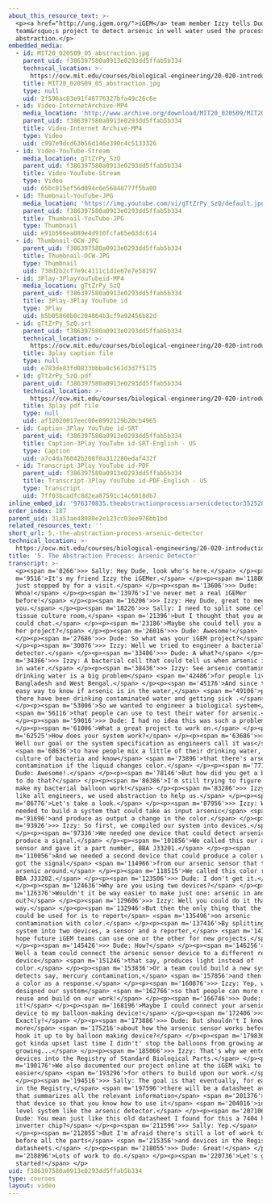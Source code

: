 ```yaml
---
about_this_resource_text: >-
  <p><a href="http://ung.igem.org/">iGEM</a> team member Izzy tells Dude how her
  team&rsquo;s project to detect arsenic in well water used the process of
  abstraction.</p>
embedded_media:
  - id: MIT20_020S09_05_abstraction.jpg
    parent_uid: f386397580a0913e0293dd5ffab5b334
    technical_location: >-
      https://ocw.mit.edu/courses/biological-engineering/20-020-introduction-to-biological-engineering-design-spring-2009/biobuilder-animations/5.-the-abstraction-process-arsenic-detector/MIT20_020S09_05_abstraction.jpg
    title: MIT20_020S09_05_abstraction.jpg
    type: null
    uid: 2f596ac83e91f48776327bfa49c26c6e
  - id: Video-InternetArchive-MP4
    media_location: 'http://www.archive.org/download/MIT20_020S09/MIT20_020S09_abstraction.mp4'
    parent_uid: f386397580a0913e0293dd5ffab5b334
    title: Video-Internet Archive-MP4
    type: Video
    uid: c997e9dcd63b56d146e390c4c5133326
  - id: Video-YouTube-Stream
    media_location: gTtZrPy_SzQ
    parent_uid: f386397580a0913e0293dd5ffab5b334
    title: Video-YouTube-Stream
    type: Video
    uid: 65bc815ef56d094c6e56848777f5ba00
  - id: Thumbnail-YouTube-JPG
    media_location: 'https://img.youtube.com/vi/gTtZrPy_SzQ/default.jpg'
    parent_uid: f386397580a0913e0293dd5ffab5b334
    title: Thumbnail-YouTube-JPG
    type: Thumbnail
    uid: e91b566ea089e4d910fcfa65e03dc614
  - id: Thumbnail-OCW-JPG
    parent_uid: f386397580a0913e0293dd5ffab5b334
    title: Thumbnail-OCW-JPG
    type: Thumbnail
    uid: 738d2b2cf7e9c4111c1d1e67e7e58197
  - id: 3Play-3PlayYouTubeid-MP4
    media_location: gTtZrPy_SzQ
    parent_uid: f386397580a0913e0293dd5ffab5b334
    title: 3Play-3Play YouTube id
    type: 3Play
    uid: b5b05860b0c204864b3cf9a92456b82d
  - id: gTtZrPy_SzQ.srt
    parent_uid: f386397580a0913e0293dd5ffab5b334
    technical_location: >-
      https://ocw.mit.edu/courses/biological-engineering/20-020-introduction-to-biological-engineering-design-spring-2009/biobuilder-animations/5.-the-abstraction-process-arsenic-detector/gTtZrPy_SzQ.srt
    title: 3play caption file
    type: null
    uid: e783de83fd0833bbba0c561d3d7f5175
  - id: gTtZrPy_SzQ.pdf
    parent_uid: f386397580a0913e0293dd5ffab5b334
    technical_location: >-
      https://ocw.mit.edu/courses/biological-engineering/20-020-introduction-to-biological-engineering-design-spring-2009/biobuilder-animations/5.-the-abstraction-process-arsenic-detector/gTtZrPy_SzQ.pdf
    title: 3play pdf file
    type: null
    uid: af12020017eec00e8992129b20cb4965
  - id: Caption-3Play YouTube id-SRT
    parent_uid: f386397580a0913e0293dd5ffab5b334
    title: Caption-3Play YouTube id-SRT-English - US
    type: Caption
    uid: a7c4da76042b208f0a312280edaf432f
  - id: Transcript-3Play YouTube id-PDF
    parent_uid: f386397580a0913e0293dd5ffab5b334
    title: Transcript-3Play YouTube id-PDF-English - US
    type: Transcript
    uid: 7ff03bcadfc8d2ea87591c14c6018db7
inline_embed_id: '976370835.theabstractionprocess:arsenicdetector35252894'
order_index: 187
parent_uid: 31a53ae48080e2e123cc03ee978bb1bd
related_resources_text: ''
short_url: 5.-the-abstraction-process-arsenic-detector
technical_location: >-
  https://ocw.mit.edu/courses/biological-engineering/20-020-introduction-to-biological-engineering-design-spring-2009/biobuilder-animations/5.-the-abstraction-process-arsenic-detector
title: '5. The Abstraction Process: Arsenic Detector'
transcript: >-
  <p><span m='8266'>>> Sally: Hey Dude, look who's here.</span> </p><p><span
  m='9516'>It's my friend Izzy the iGEMer.</span> </p><p><span m='11886'>She
  just stopped by for a visit.</span> </p><p><span m='13606'>>> Dude:
  Whoa!</span> </p><p><span m='13976'>I've never met a real iGEMer
  before!</span> </p><p><span m='16206'>>> Izzy: Hey Dude, great to meet
  you.</span> </p><p><span m='18226'>>> Sally: I need to split some cells in the
  tissue culture room,</span> <span m='21396'>but I thought that you and Izzy
  could chat.</span> </p><p><span m='23186'>Maybe she could tell you a bit about
  her project?</span> </p><p><span m='26016'>>> Dude: Awesome!</span>
  </p><p><span m='27686'>>> Dude: So what was your iGEM project?</span>
  </p><p><span m='30076'>>> Izzy: Well we tried to engineer a bacterial arsenic
  detector.</span> </p><p><span m='33486'>>> Dude: A what?</span> </p><p><span
  m='34366'>>> Izzy: A bacterial cell that could tell us when arsenic is present
  in water.</span> </p><p><span m='38436'>>> Izzy: See arsenic contamination in
  drinking water is a big problem</span> <span m='42486'>for people living in
  Bangladesh and West Bengal.</span> </p><p><span m='45176'>And since there's no
  easy way to know if arsenic is in the water,</span> <span m='49106'>people
  there have been drinking contaminated water and getting sick .</span>
  </p><p><span m='53006'>So we wanted to engineer a biological system</span>
  <span m='56116'>that people can use to test their water for arsenic.</span>
  </p><p><span m='59016'>>> Dude: I had no idea this was such a problem!</span>
  </p><p><span m='61006'>What a great project to work on.</span> </p><p><span
  m='62525'>How does your system work?</span> </p><p><span m='63686'>>> Izzy:
  Well our goal or the system specification as engineers call it was</span>
  <span m='68636'>to have people mix a little of their drinking water, with a
  culture of bacteria and know</span> <span m='73896'>that there's arsenic
  contamination if the liquid changes color.</span> </p><p><span m='77146'>>>
  Dude: Awesome!.</span> </p><p><span m='78146'>But how did you get a bacteria
  to do that?</span> </p><p><span m='80386'>I'm still trying to figure how to
  make my bacterial balloon work!</span> </p><p><span m='83286'>>> Izzy: Well
  like all engineers, we used abstraction to help us.</span> </p><p><span
  m='86776'>Let's take a look.</span> </p><p><span m='87956'>>> Izzy: We knew we
  needed to build a system that could take as input arsenic</span> <span
  m='91696'>and produce as output a change in the color.</span> </p><p><span
  m='93926'>>> Izzy: So first, we compiled our system into devices.</span>
  </p><p><span m='97336'>We needed one device that could detect arsenic and
  produce a signal.</span> </p><p><span m='101856'>We called this our arsenic
  sensor and gave it a part number, BBA J33201.</span> </p><p><span
  m='110056'>And we needed a second device that could produce a color when it
  got the signal</span> <span m='114966'>from our arsenic sensor that there's
  arsenic around.</span> </p><p><span m='118515'>We called this color reporter
  BBA J33202.</span> </p><p><span m='123506'>>> Dude: I don't get it.</span>
  </p><p><span m='124636'>Why are you using two devices?</span> </p><p><span
  m='126376'>Wouldn't it be way easier to make just one: arsenic in and color
  out?</span> </p><p><span m='129606'>>> Izzy: Well you could do it that
  way.</span> </p><p><span m='132946'>But then the only thing that the device
  could be used for is to report</span> <span m='135496'>on arsenic
  contamination with color.</span> </p><p><span m='137416'>By splitting the
  system into two devices, a sensor and a reporter,</span> <span m='141516'>we
  hope future iGEM teams can use one or the other for new projects.</span>
  </p><p><span m='145426'>>> Dude: How?</span> </p><p><span m='146256'>>> Sally:
  Well a team could connect the arsenic sensor device to a different reporter
  device</span> <span m='151246'>that say, produces light instead of
  color.</span> </p><p><span m='153836'>Or a team could build a new system that
  detects say, mercury contamination,</span> <span m='157856'>and then produces
  a color as a response.</span> </p><p><span m='160876'>>> Izzy: Yep, we
  designed our system</span> <span m='162766'>so that people can more easily
  reuse and build on our work!</span> </p><p><span m='166746'>>> Dude: Oh I get
  it!</span> </p><p><span m='168196'>Maybe I could connect your arsenic sensor
  device to my balloon-making device!</span> </p><p><span m='172406'>>> Izzy:
  Exactly!</span> </p><p><span m='173886'>>> Dude: But shouldn't I know a little
  more</span> <span m='175216'>about how the arsenic sensor works before I just
  hook it up to by balloon making device?</span> </p><p><span m='179836'>Sally
  got kinda upset last time I didn't' stop the balloons from growing and
  growing...</span> </p><p><span m='185066'>>> Izzy: That's why we entered both
  devices into the Registry of Standard Biological Parts.</span> </p><p><span
  m='190176'>We also documented our project online at the iGEM wiki to make it
  easier</span> <span m='193296'>for others to build upon our work.</span>
  </p><p><span m='194516'>>> Sally: The goal is that eventually, for each device
  in the Registry,</span> <span m='197596'>there will be a datasheet available
  that summarizes all the relevant information</span> <span m='201376'>about
  that device so that you know how to use it</span> <span m='204016'>in a higher
  level system like the arsenic detector.</span> </p><p><span m='207106'>>>
  Dude: You mean just like this old datasheet I found for this a 7404 hex
  inverter chip?</span> </p><p><span m='211596'>>> Sally: Yep.</span>
  </p><p><span m='212055'>But I'm afraid there's still a lot of work to do
  before all the parts</span> <span m='215356'>and devices in the Registry have
  datasheets.</span> </p><p><span m='218055'>>> Dude: Great!</span> </p><p><span
  m='218896'>Lots of work to do.</span> </p><p><span m='220736'>Let's get
  started!</span> </p>
uid: f386397580a0913e0293dd5ffab5b334
type: courses
layout: video
---
```

